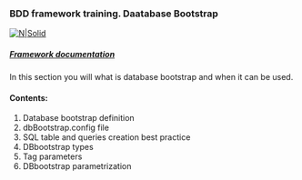 ### BDD framework training. Daatabase Bootstrap

[![N|Solid](https://images.ctfassets.net/fikanzmkdlqn/5NoHRB1q6lrNzSSpekhrG5/cf22f3d7d9e82aed5e79659800458b57/TELUS_TAGLINE_HORIZONTAL_EN.svg)](https://www.telus.com/en/)

##### [Framework documentation](https://github.com/telus/telus-bdd-docs)

In this section you will what is database bootstrap and when it can be used.

#### Contents:

1. Database bootstrap definition
2. dbBootstrap.config file
3. SQL table and queries creation best practice
4. DBbootstrap types
5. Tag parameters
6. DBbootstrap parametrization
